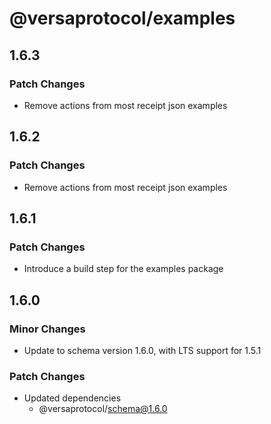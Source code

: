 # @versaprotocol/examples

## 1.6.3

### Patch Changes

- Remove actions from most receipt json examples

## 1.6.2

### Patch Changes

- Remove actions from most receipt json examples

## 1.6.1

### Patch Changes

- Introduce a build step for the examples package

## 1.6.0

### Minor Changes

- Update to schema version 1.6.0, with LTS support for 1.5.1

### Patch Changes

- Updated dependencies
  - @versaprotocol/schema@1.6.0
